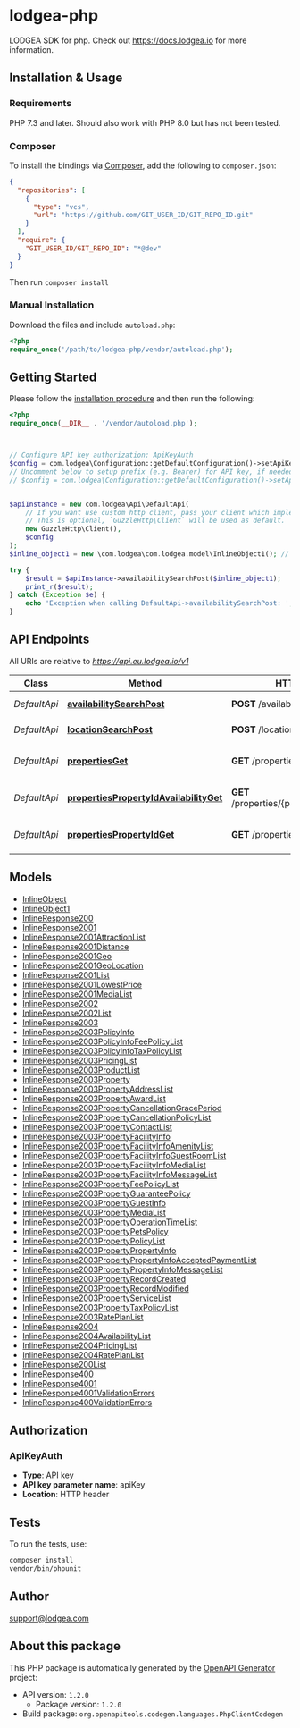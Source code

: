 # lodgea-php

LODGEA SDK for php. Check out https://docs.lodgea.io for more information.


## Installation & Usage

### Requirements

PHP 7.3 and later.
Should also work with PHP 8.0 but has not been tested.

### Composer

To install the bindings via [Composer](https://getcomposer.org/), add the following to `composer.json`:

```json
{
  "repositories": [
    {
      "type": "vcs",
      "url": "https://github.com/GIT_USER_ID/GIT_REPO_ID.git"
    }
  ],
  "require": {
    "GIT_USER_ID/GIT_REPO_ID": "*@dev"
  }
}
```

Then run `composer install`

### Manual Installation

Download the files and include `autoload.php`:

```php
<?php
require_once('/path/to/lodgea-php/vendor/autoload.php');
```

## Getting Started

Please follow the [installation procedure](#installation--usage) and then run the following:

```php
<?php
require_once(__DIR__ . '/vendor/autoload.php');



// Configure API key authorization: ApiKeyAuth
$config = com.lodgea\Configuration::getDefaultConfiguration()->setApiKey('apiKey', 'YOUR_API_KEY');
// Uncomment below to setup prefix (e.g. Bearer) for API key, if needed
// $config = com.lodgea\Configuration::getDefaultConfiguration()->setApiKeyPrefix('apiKey', 'Bearer');


$apiInstance = new com.lodgea\Api\DefaultApi(
    // If you want use custom http client, pass your client which implements `GuzzleHttp\ClientInterface`.
    // This is optional, `GuzzleHttp\Client` will be used as default.
    new GuzzleHttp\Client(),
    $config
);
$inline_object1 = new \com.lodgea\com.lodgea.model\InlineObject1(); // \com.lodgea\com.lodgea.model\InlineObject1

try {
    $result = $apiInstance->availabilitySearchPost($inline_object1);
    print_r($result);
} catch (Exception $e) {
    echo 'Exception when calling DefaultApi->availabilitySearchPost: ', $e->getMessage(), PHP_EOL;
}

```

## API Endpoints

All URIs are relative to *https://api.eu.lodgea.io/v1*

Class | Method | HTTP request | Description
------------ | ------------- | ------------- | -------------
*DefaultApi* | [**availabilitySearchPost**](docs/Api/DefaultApi.md#availabilitysearchpost) | **POST** /availability/search | Search for availability
*DefaultApi* | [**locationSearchPost**](docs/Api/DefaultApi.md#locationsearchpost) | **POST** /location/search | Search for location
*DefaultApi* | [**propertiesGet**](docs/Api/DefaultApi.md#propertiesget) | **GET** /properties | List (filtered) properties
*DefaultApi* | [**propertiesPropertyIdAvailabilityGet**](docs/Api/DefaultApi.md#propertiespropertyidavailabilityget) | **GET** /properties/{propertyId}/availability | Get a properties availability
*DefaultApi* | [**propertiesPropertyIdGet**](docs/Api/DefaultApi.md#propertiespropertyidget) | **GET** /properties/{propertyId} | Get a properties details

## Models

- [InlineObject](docs/Model/InlineObject.md)
- [InlineObject1](docs/Model/InlineObject1.md)
- [InlineResponse200](docs/Model/InlineResponse200.md)
- [InlineResponse2001](docs/Model/InlineResponse2001.md)
- [InlineResponse2001AttractionList](docs/Model/InlineResponse2001AttractionList.md)
- [InlineResponse2001Distance](docs/Model/InlineResponse2001Distance.md)
- [InlineResponse2001Geo](docs/Model/InlineResponse2001Geo.md)
- [InlineResponse2001GeoLocation](docs/Model/InlineResponse2001GeoLocation.md)
- [InlineResponse2001List](docs/Model/InlineResponse2001List.md)
- [InlineResponse2001LowestPrice](docs/Model/InlineResponse2001LowestPrice.md)
- [InlineResponse2001MediaList](docs/Model/InlineResponse2001MediaList.md)
- [InlineResponse2002](docs/Model/InlineResponse2002.md)
- [InlineResponse2002List](docs/Model/InlineResponse2002List.md)
- [InlineResponse2003](docs/Model/InlineResponse2003.md)
- [InlineResponse2003PolicyInfo](docs/Model/InlineResponse2003PolicyInfo.md)
- [InlineResponse2003PolicyInfoFeePolicyList](docs/Model/InlineResponse2003PolicyInfoFeePolicyList.md)
- [InlineResponse2003PolicyInfoTaxPolicyList](docs/Model/InlineResponse2003PolicyInfoTaxPolicyList.md)
- [InlineResponse2003PricingList](docs/Model/InlineResponse2003PricingList.md)
- [InlineResponse2003ProductList](docs/Model/InlineResponse2003ProductList.md)
- [InlineResponse2003Property](docs/Model/InlineResponse2003Property.md)
- [InlineResponse2003PropertyAddressList](docs/Model/InlineResponse2003PropertyAddressList.md)
- [InlineResponse2003PropertyAwardList](docs/Model/InlineResponse2003PropertyAwardList.md)
- [InlineResponse2003PropertyCancellationGracePeriod](docs/Model/InlineResponse2003PropertyCancellationGracePeriod.md)
- [InlineResponse2003PropertyCancellationPolicyList](docs/Model/InlineResponse2003PropertyCancellationPolicyList.md)
- [InlineResponse2003PropertyContactList](docs/Model/InlineResponse2003PropertyContactList.md)
- [InlineResponse2003PropertyFacilityInfo](docs/Model/InlineResponse2003PropertyFacilityInfo.md)
- [InlineResponse2003PropertyFacilityInfoAmenityList](docs/Model/InlineResponse2003PropertyFacilityInfoAmenityList.md)
- [InlineResponse2003PropertyFacilityInfoGuestRoomList](docs/Model/InlineResponse2003PropertyFacilityInfoGuestRoomList.md)
- [InlineResponse2003PropertyFacilityInfoMediaList](docs/Model/InlineResponse2003PropertyFacilityInfoMediaList.md)
- [InlineResponse2003PropertyFacilityInfoMessageList](docs/Model/InlineResponse2003PropertyFacilityInfoMessageList.md)
- [InlineResponse2003PropertyFeePolicyList](docs/Model/InlineResponse2003PropertyFeePolicyList.md)
- [InlineResponse2003PropertyGuaranteePolicy](docs/Model/InlineResponse2003PropertyGuaranteePolicy.md)
- [InlineResponse2003PropertyGuestInfo](docs/Model/InlineResponse2003PropertyGuestInfo.md)
- [InlineResponse2003PropertyMediaList](docs/Model/InlineResponse2003PropertyMediaList.md)
- [InlineResponse2003PropertyOperationTimeList](docs/Model/InlineResponse2003PropertyOperationTimeList.md)
- [InlineResponse2003PropertyPetsPolicy](docs/Model/InlineResponse2003PropertyPetsPolicy.md)
- [InlineResponse2003PropertyPolicyList](docs/Model/InlineResponse2003PropertyPolicyList.md)
- [InlineResponse2003PropertyPropertyInfo](docs/Model/InlineResponse2003PropertyPropertyInfo.md)
- [InlineResponse2003PropertyPropertyInfoAcceptedPaymentList](docs/Model/InlineResponse2003PropertyPropertyInfoAcceptedPaymentList.md)
- [InlineResponse2003PropertyPropertyInfoMessageList](docs/Model/InlineResponse2003PropertyPropertyInfoMessageList.md)
- [InlineResponse2003PropertyRecordCreated](docs/Model/InlineResponse2003PropertyRecordCreated.md)
- [InlineResponse2003PropertyRecordModified](docs/Model/InlineResponse2003PropertyRecordModified.md)
- [InlineResponse2003PropertyServiceList](docs/Model/InlineResponse2003PropertyServiceList.md)
- [InlineResponse2003PropertyTaxPolicyList](docs/Model/InlineResponse2003PropertyTaxPolicyList.md)
- [InlineResponse2003RatePlanList](docs/Model/InlineResponse2003RatePlanList.md)
- [InlineResponse2004](docs/Model/InlineResponse2004.md)
- [InlineResponse2004AvailabilityList](docs/Model/InlineResponse2004AvailabilityList.md)
- [InlineResponse2004PricingList](docs/Model/InlineResponse2004PricingList.md)
- [InlineResponse2004RatePlanList](docs/Model/InlineResponse2004RatePlanList.md)
- [InlineResponse200List](docs/Model/InlineResponse200List.md)
- [InlineResponse400](docs/Model/InlineResponse400.md)
- [InlineResponse4001](docs/Model/InlineResponse4001.md)
- [InlineResponse4001ValidationErrors](docs/Model/InlineResponse4001ValidationErrors.md)
- [InlineResponse400ValidationErrors](docs/Model/InlineResponse400ValidationErrors.md)

## Authorization

### ApiKeyAuth

- **Type**: API key
- **API key parameter name**: apiKey
- **Location**: HTTP header


## Tests

To run the tests, use:

```bash
composer install
vendor/bin/phpunit
```

## Author

support@lodgea.com

## About this package

This PHP package is automatically generated by the [OpenAPI Generator](https://openapi-generator.tech) project:

- API version: `1.2.0`
    - Package version: `1.2.0`
- Build package: `org.openapitools.codegen.languages.PhpClientCodegen`

